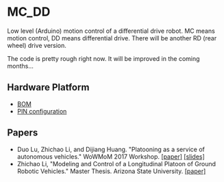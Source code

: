 # MC_DD

Low level (Arduino) motion control of a differential drive robot. MC means motion control, DD means differential drive. There will be another RD (rear wheel) drive version.

The code is pretty rough right now. It will be improved in the coming months...

## Hardware Platform

* [BOM](https://docs.google.com/document/d/10zGEh4VtFCSjgqvODvncWeysv7zEoIJzT93puMjv0hE/edit?usp=sharing)
* [PIN configuration](https://docs.google.com/document/d/1Xa9YeHEmpOb9_dL4QUCM4kOJ5KpuZOAdW_DnUXihIJc/edit?usp=sharing)

## Papers

* Duo Lu, Zhichao Li, and Dijiang Huang. "Platooning as a service of autonomous vehicles." WoWMoM 2017 Workshop. [[paper]](http://ieeexplore.ieee.org/document/7974353/) [[slides]](https://docs.google.com/presentation/d/1ieDpPTFSl7oQEltRWKUdFP2ruUzMP9AV5MtwXYDu2Kc/edit?usp=sharing)
* Zhichao Li, "Modeling and Control of a Longitudinal Platoon of Ground Robotic Vehicles." Master Thesis. Arizona State University. [[paper]](https://search.proquest.com/docview/1836823728)

